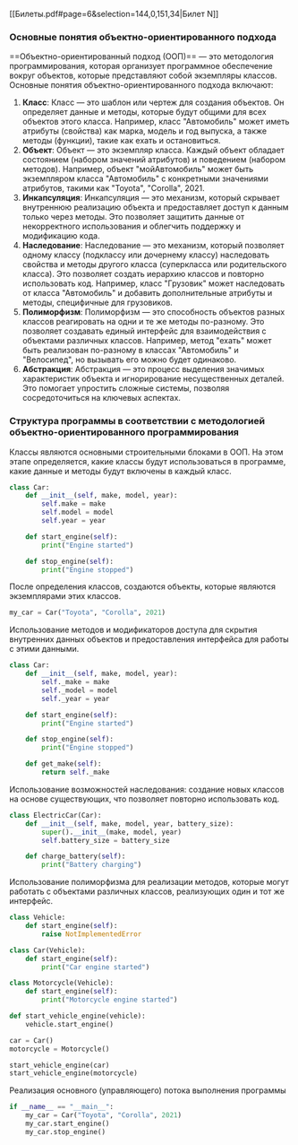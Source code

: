 [[Билеты.pdf#page=6&selection=144,0,151,34|Билет N]]
### Основные понятия объектно-ориентированного подхода ###
==Объектно-ориентированный подход (ООП)== — это методология программирования, которая организует программное обеспечение вокруг объектов, которые представляют собой экземпляры классов. Основные понятия объектно-ориентированного подхода включают:
1. **Класс**: Класс — это шаблон или чертеж для создания объектов. Он определяет данные и методы, которые будут общими для всех объектов этого класса. Например, класс "Автомобиль" может иметь атрибуты (свойства) как марка, модель и год выпуска, а также методы (функции), такие как ехать и остановиться.
2. **Объект**: Объект — это экземпляр класса. Каждый объект обладает состоянием (набором значений атрибутов) и поведением (набором методов). Например, объект "мойАвтомобиль" может быть экземпляром класса "Автомобиль" с конкретными значениями атрибутов, такими как "Toyota", "Corolla", 2021.
3. **Инкапсуляция**: Инкапсуляция — это механизм, который скрывает внутреннюю реализацию объекта и предоставляет доступ к данным только через методы. Это позволяет защитить данные от некорректного использования и облегчить поддержку и модификацию кода.
4. **Наследование**: Наследование — это механизм, который позволяет одному классу (подклассу или дочернему классу) наследовать свойства и методы другого класса (суперкласса или родительского класса). Это позволяет создать иерархию классов и повторно использовать код. Например, класс "Грузовик" может наследовать от класса "Автомобиль" и добавить дополнительные атрибуты и методы, специфичные для грузовиков.
5. **Полиморфизм**: Полиморфизм — это способность объектов разных классов реагировать на одни и те же методы по-разному. Это позволяет создавать единый интерфейс для взаимодействия с объектами различных классов. Например, метод "ехать" может быть реализован по-разному в классах "Автомобиль" и "Велосипед", но вызывать его можно будет одинаково.
6. **Абстракция**: Абстракция — это процесс выделения значимых характеристик объекта и игнорирование несущественных деталей. Это помогает упростить сложные системы, позволяя сосредоточиться на ключевых аспектах.
### Структура программы в соответствии с методологией объектно-ориентированного программирования ###
Классы являются основными строительными блоками в ООП. На этом этапе определяется, какие классы будут использоваться в программе, какие данные и методы будут включены в каждый класс.
```python
class Car:
    def __init__(self, make, model, year):
        self.make = make
        self.model = model
        self.year = year

    def start_engine(self):
        print("Engine started")

    def stop_engine(self):
        print("Engine stopped")
```
После определения классов, создаются объекты, которые являются экземплярами этих классов.
```python
my_car = Car("Toyota", "Corolla", 2021)
```
Использование методов и модификаторов доступа для скрытия внутренних данных объектов и предоставления интерфейса для работы с этими данными.
```python
class Car:
    def __init__(self, make, model, year):
        self._make = make
        self._model = model
        self._year = year

    def start_engine(self):
        print("Engine started")

    def stop_engine(self):
        print("Engine stopped")

    def get_make(self):
        return self._make
```
Использование возможностей наследования: создание новых классов на основе существующих, что позволяет повторно использовать код.
```python
class ElectricCar(Car):
    def __init__(self, make, model, year, battery_size):
        super().__init__(make, model, year)
        self.battery_size = battery_size

    def charge_battery(self):
        print("Battery charging")
```
Использование полиморфизма для реализации методов, которые могут работать с объектами различных классов, реализующих один и тот же интерфейс.
```python
class Vehicle:
    def start_engine(self):
        raise NotImplementedError

class Car(Vehicle):
    def start_engine(self):
        print("Car engine started")

class Motorcycle(Vehicle):
    def start_engine(self):
        print("Motorcycle engine started")

def start_vehicle_engine(vehicle):
    vehicle.start_engine()

car = Car()
motorcycle = Motorcycle()

start_vehicle_engine(car)
start_vehicle_engine(motorcycle)
```
Реализация основного (управляющего) потока выполнения программы
```python
if __name__ == "__main__":
    my_car = Car("Toyota", "Corolla", 2021)
    my_car.start_engine()
    my_car.stop_engine()
```
